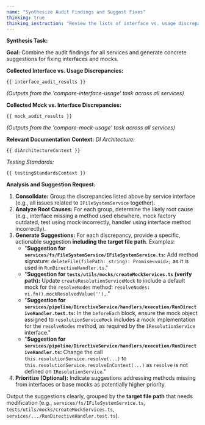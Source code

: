 ```yaml
---
name: "Synthesize Audit Findings and Suggest Fixes"
thinking: true
thinking_instruction: "Review the lists of interface vs. usage discrepancies (`interface_audit_results`) and mock vs. interface discrepancies (`mock_audit_results`). Consolidate the findings per service interface (e.g., `IFileSystemService`). For each discrepancy, formulate a specific, actionable suggestion for fixing the interface definition file (`*.ts`), the mock utility file (`*.ts`), or the specific test file (`*.test.ts`). Focus on generating precise code modification suggestions."
---
```


**Synthesis Task:**

**Goal:** Combine the audit findings for all services and generate concrete suggestions for fixing interfaces and mocks.

**Collected Interface vs. Usage Discrepancies:**
```
{{ interface_audit_results }} 
```
*(Outputs from the 'compare-interface-usage' task across all services)*

**Collected Mock vs. Interface Discrepancies:**
```
{{ mock_audit_results }}
```
*(Outputs from the 'compare-mock-usage' task across all services)*

**Relevant Documentation Context:**
*DI Architecture:*
```
{{ diArchitectureContext }}
```
*Testing Standards:*
```
{{ testingStandardsContext }}
```

**Analysis and Suggestion Request:**

1.  **Consolidate:** Group the discrepancies listed above by service interface (e.g., all issues related to `IFileSystemService` together).
2.  **Analyze Root Causes:** For each group, determine the likely root cause (e.g., interface missing a method used elsewhere, mock factory outdated, test using mock incorrectly, handler using interface method incorrectly).
3.  **Generate Suggestions:** For each discrepancy, provide a specific, actionable suggestion **including the target file path**. Examples:
    *   "**Suggestion for `services/fs/FileSystemService/IFileSystemService.ts`:** Add method signature: `deleteFile(filePath: string): Promise<void>;` as it is used in `RunDirectiveHandler.ts`."
    *   "**Suggestion for `tests/utils/mocks/createMockServices.ts` (verify path):** Update `createResolutionServiceMock` to include a default mock for the `resolveNodes` method: `resolveNodes: vi.fn().mockResolvedValue(''),`."
    *   "**Suggestion for `services/pipeline/DirectiveService/handlers/execution/RunDirectiveHandler.test.ts`:** In the `beforeEach` block, ensure the mock object assigned to `resolutionServiceMock` includes a mock implementation for the `resolveNodes` method, as required by the `IResolutionService` interface."
    *   "**Suggestion for `services/pipeline/DirectiveService/handlers/execution/RunDirectiveHandler.ts`:** Change the call `this.resolutionService.resolve(...)` to `this.resolutionService.resolveInContext(...)` as `resolve` is not defined on `IResolutionService`."
4.  **Prioritize (Optional):** Indicate suggestions addressing methods missing from interfaces or base mocks as potentially higher priority.

Output the suggestions clearly, grouped by the **target file path** that needs modification (e.g., `services/fs/IFileSystemService.ts`, `tests/utils/mocks/createMockServices.ts`, `services/.../RunDirectiveHandler.test.ts`). 